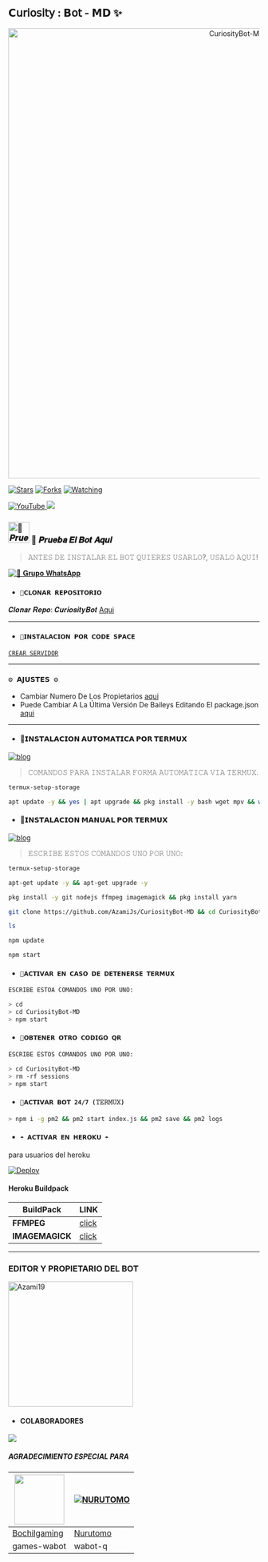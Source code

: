 ## 𝗖𝗎𝗋𝗂𝗈𝗌𝗂𝗍𝗒 : 𝗕𝗈𝗍 - 𝗠𝗗 ✨

<p align="center">
<img src="https://telegra.ph/file/1de45831f62519a4dac60.jpg" alt="CuriosityBot-MD" width="900"/>
</p>

<a href="https://github.com/azamijs/CuriosityBot-MD"><img title="Stars" src="https://img.shields.io/github/stars/azamijs/CuriosityBot-MD?color=ff4500&style=flat-square" /></a>
<a href="https://github.com/zhwzein/Killua-Zoldyck/network/members"><img title="Forks" src="https://img.shields.io/github/forks/azamijs/CuriosityBot-MD?color=ff4500&style=flat-square" /></a>
<a href="https://github.com/zhwzein/Killua-Zoldyck/watchers"><img title="Watching" src="https://img.shields.io/github/watchers/azamijs/CuriosityBot-MD?label=watchers&color=ff4500&style=flat-square" /></a> <br>


<a href="https://www.youtube.com/@Azami_19">
<img src="https://img.shields.io/badge/YouTube-FF0000?style=for-the-badge&logo=youtube&logoColor=white" alt="YouTube">
</a>
<a href="https://instagram.com/azami.19">
<img src="https://img.shields.io/badge/Instagram-E4405F?style=for-the-badge&logo=instagram&logoColor=white">
</a>

### <img src="https://i.pinimg.com/originals/19/80/6e/19806e91932e6054965fc83b85241270.gif" alt="🎌 𝑷𝒓𝒖𝒆𝒃𝒂 𝑬𝒍 𝑩𝒐𝒕 𝑨𝒒𝒖𝒊" width="42" height="42"> 🎌 𝑷𝒓𝒖𝒆𝒃𝒂 𝑬𝒍 𝑩𝒐𝒕 𝑨𝒒𝒖𝒊

> 𝙰𝙽𝚃𝙴𝚂 𝙳𝙴 𝙸𝙽𝚂𝚃𝙰𝙻𝙰𝚁 𝙴𝙻 𝙱𝙾𝚃 𝚀𝚄𝙸𝙴𝚁𝙴𝚂 𝚄𝚂𝙰𝚁𝙻𝙾?, 𝚄𝚂𝙰𝙻𝙾 𝙰𝚀𝚄𝙸!

<a href="https://chat.whatsapp.com/LCAUbkf5kUz7jSxO6FADMU"><img alt="🎌 𝐆𝐫𝐮𝐩𝐨 𝐖𝐡𝐚𝐭𝐬𝐀𝐩𝐩" src="https://img.shields.io/badge/Grupo-CuriosityBot🎌-25D366?style=for-the-badge&logo=whatsapp&logoColor=white"/></a>

- #### `🚩𝗖𝗟𝗢𝗡𝗔𝗥 𝗥𝗘𝗣𝗢𝗦𝗜𝗧𝗢𝗥𝗜𝗢`
 𝑪𝒍𝒐𝒏𝒂𝒓 𝑹𝒆𝒑𝒐: 𝑪𝒖𝒓𝒊𝒐𝒔𝒊𝒕𝒚𝑩𝒐𝒕 [Aqui](https://github.com/AzamiJs/CuriosityBot-MD/fork)

***

- #### `🎌𝗜𝗡𝗦𝗧𝗔𝗟𝗔𝗖𝗜𝗢𝗡 𝗣𝗢𝗥 𝗖𝗢𝗗𝗘 𝗦𝗣𝗔𝗖𝗘`

[`CREAR SERVIDOR`](https://github.com/codespaces/new?skip_quickstart=true&machine=basicLinux32gb&repo=674862525&ref=main&geo=UsEast)
***

### `⚙️ 𝗔𝗝𝗨𝗦𝗧𝗘𝗦 ⚙️`
- Cambiar Numero De Los Propietarios [aqui](https://github.com/AzamiJs/CuriosityBot-MD/blob/main/config.js#L6)
- Puede Cambiar A La Última Versión De Baileys Editando El package.json [aqui](https://github.com/AzamiJs/CuriosityBot-MD/blob/main/package.json#L42)
***

- #### 🚩𝗜𝗡𝗦𝗧𝗔𝗟𝗔𝗖𝗜𝗢𝗡 𝗔𝗨𝗧𝗢𝗠𝗔𝗧𝗜𝗖𝗔 𝗣𝗢𝗥 𝗧𝗘𝗥𝗠𝗨𝗫
[![blog](https://img.shields.io/badge/Instalacion-Automatica-FF0000?style=for-the-badge&logo=youtube&logoColor=white)](https://youtu.be/smoWgg28wPk?si=ck-t9tvKrJQ0yZbS?feature=share)

> 𝙲𝙾𝙼𝙰𝙽𝙳𝙾𝚂 𝙿𝙰𝚁𝙰 𝙸𝙽𝚂𝚃𝙰𝙻𝙰𝚁 𝙵𝙾𝚁𝙼𝙰 𝙰𝚄𝚃𝙾𝙼𝙰𝚃𝙸𝙲𝙰 𝚅𝙸𝙰 𝚃𝙴𝚁𝙼𝚄𝚇.

```bash
termux-setup-storage
```
```bash
apt update -y && yes | apt upgrade && pkg install -y bash wget mpv && wget -O - https://raw.githubusercontent.com/AzamiJs/CuriosityBot-MD/master/curiosity.sh | bash
```

- #### 🚩𝗜𝗡𝗦𝗧𝗔𝗟𝗔𝗖𝗜𝗢𝗡 𝗠𝗔𝗡𝗨𝗔𝗟 𝗣𝗢𝗥 𝗧𝗘𝗥𝗠𝗨𝗫
[![blog](https://img.shields.io/badge/Instalacion-Manual-FF0000?style=for-the-badge&logo=youtube&logoColor=white)](https://youtu.be/qRb9ElGT8mM?si=XxSt-Y8CTQs1Imzl?feature=share)
> 𝙴𝚂𝙲𝚁𝙸𝙱𝙴 𝙴𝚂𝚃𝙾𝚂 𝙲𝙾𝙼𝙰𝙽𝙳𝙾𝚂 𝚄𝙽𝙾 𝙿𝙾𝚁 𝚄𝙽𝙾:

```bash
termux-setup-storage
```

```bash
apt-get update -y && apt-get upgrade -y
```

```bash
pkg install -y git nodejs ffmpeg imagemagick && pkg install yarn
```

```bash
git clone https://github.com/AzamiJs/CuriosityBot-MD && cd CuriosityBot-MD && yarn install && npm install
```

```bash
ls
```
```bash
npm update
```

```bash
npm start
```

- #### `🚩𝗔𝗖𝗧𝗜𝗩𝗔𝗥 𝗘𝗡 𝗖𝗔𝗦𝗢 𝗗𝗘 𝗗𝗘𝗧𝗘𝗡𝗘𝗥𝗦𝗘 𝗧𝗘𝗥𝗠𝗨𝗫`
```bash
𝙴𝚂𝙲𝚁𝙸𝙱𝙴 𝙴𝚂𝚃𝙾𝙰 𝙲𝙾𝙼𝙰𝙽𝙳𝙾𝚂 𝚄𝙽𝙾 𝙿𝙾𝚁 𝚄𝙽𝙾:

> cd
> cd CuriosityBot-MD
> npm start
```

- #### `🚩𝗢𝗕𝗧𝗘𝗡𝗘𝗥 𝗢𝗧𝗥𝗢 𝗖𝗢𝗗𝗜𝗚𝗢 𝗤𝗥`
```bash
𝙴𝚂𝙲𝚁𝙸𝙱𝙴 𝙴𝚂𝚃𝙾𝚂 𝙲𝙾𝙼𝙰𝙽𝙳𝙾𝚂 𝚄𝙽𝙾 𝙿𝙾𝚁 𝚄𝙽𝙾:

> cd CuriosityBot-MD
> rm -rf sessions
> npm start
```

- #### `🎌𝗔𝗖𝗧𝗜𝗩𝗔𝗥 𝗕𝗢𝗧 24/7 (𝚃𝙴𝚁𝙼𝚄𝚇)`
```bash
> npm i -g pm2 && pm2 start index.js && pm2 save && pm2 logs
```


- #### `☂️ 𝗔𝗖𝗧𝗜𝗩𝗔𝗥 𝗘𝗡 𝗛𝗘𝗥𝗢𝗞𝗨 ☂️`
para usuarios del heroku

[![Deploy](https://www.herokucdn.com/deploy/button.svg)](https://heroku.com/deploy?template=https://github.com/Azami19/CuriosityBot-MD1)

#### Heroku Buildpack
| BuildPack | LINK |
|--------|--------|
| **FFMPEG** |[click](https://github.com/jonathanong/heroku-buildpack-ffmpeg-latest) |
| **IMAGEMAGICK** | [click](https://github.com/DuckyTeam/heroku-buildpack-imagemagick) |

***


### EDITOR Y PROPIETARIO DEL BOT
<a href="https://github.com/AzamiJs"><img src="https://github.com/AzamiJs.png" width="250" height="250" alt="Azami19"/></a>

- #### COLABORADORES 
<a href="https://github.com/AzamiJs/CuriosityBot-MD/graphs/contributors">
<img src="https://contrib.rocks/image?repo=AzamiJs/CuriosityBot-MD" /> 
</a>

<!-- markdownlint-restore -->
<!-- prettier-ignore-end -->

<!-- ALL-CONTRIBUTORS-LIST:END -->

##### AGRADECIMIENTO ESPECIAL PARA
<!--[![Nurutomo](https://github.com/Nurutomo.png?size=100)](https://github.com/Nurutomo)
[![BochilGaming](https://github.com/BochilGaming.png?size=100)](https://github.com/BochilGaming)
[![adiwajshing/Baileys](https://github.com/adiwajshing.png?size=100)](https://github.com/adiwajshing)-->
<a href="https://github.com/BochilGaming"><img src="https://github.com/BochilGaming.png?size=100" width="100" height="100"></a> | [![NURUTOMO](https://github.com/Nurutomo.png?size=100)](https://github.com/Nurutomo) 
---|---
[Bochilgaming](https://github.com/BochilGaming)  | [Nurutomo](https://github.com/Nurutomo)
games-wabot | wabot-q |
